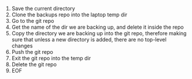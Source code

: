 1. Save the current directory
2. Clone the backups repo into the laptop temp dir
3. Go to the git repo
4. Get the name of the dir we are backing up, and delete it inside the repo
5. Copy the directory we are backing up into the git repo, therefore making sure that unless a new directory is added, there are no top-level changes
6. Push the git repo
7. Exit the git repo into the temp dir
8. Delete the git repo
9. EOF